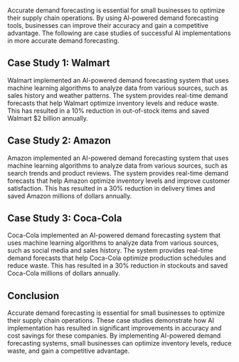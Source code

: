 
Accurate demand forecasting is essential for small businesses to optimize their supply chain operations. By using AI-powered demand forecasting tools, businesses can improve their accuracy and gain a competitive advantage. The following are case studies of successful AI implementations in more accurate demand forecasting.

Case Study 1: Walmart
---------------------

Walmart implemented an AI-powered demand forecasting system that uses machine learning algorithms to analyze data from various sources, such as sales history and weather patterns. The system provides real-time demand forecasts that help Walmart optimize inventory levels and reduce waste. This has resulted in a 10% reduction in out-of-stock items and saved Walmart $2 billion annually.

Case Study 2: Amazon
--------------------

Amazon implemented an AI-powered demand forecasting system that uses machine learning algorithms to analyze data from various sources, such as search trends and product reviews. The system provides real-time demand forecasts that help Amazon optimize inventory levels and improve customer satisfaction. This has resulted in a 30% reduction in delivery times and saved Amazon millions of dollars annually.

Case Study 3: Coca-Cola
-----------------------

Coca-Cola implemented an AI-powered demand forecasting system that uses machine learning algorithms to analyze data from various sources, such as social media and sales history. The system provides real-time demand forecasts that help Coca-Cola optimize production schedules and reduce waste. This has resulted in a 30% reduction in stockouts and saved Coca-Cola millions of dollars annually.

Conclusion
----------

Accurate demand forecasting is essential for small businesses to optimize their supply chain operations. These case studies demonstrate how AI implementation has resulted in significant improvements in accuracy and cost savings for these companies. By implementing AI-powered demand forecasting systems, small businesses can optimize inventory levels, reduce waste, and gain a competitive advantage.
